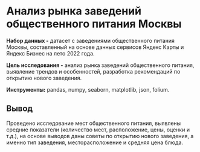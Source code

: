 # Анализ рынка заведений общественного питания Москвы

**Набор данных -**  датасет с заведениями общественного питания Москвы, составленный на основе данных сервисов Яндекс Карты и Яндекс Бизнес на лето 2022 года.

**Цель исследования -**  анализ рынка заведений общественного питания, выявление трендов и особенностей, разработка рекомендаций по открытию нового заведения.

**Инструменты:** pandas, numpy, seaborn, matplotlib, json, folium.

## Вывод

Проведено исследование мест общественного питания, выявлены средние показатели (количество мест, расположение, цены, оценки и т.д.), на основе выводов даны советы по открытию нового заведения, а именно тип заведения, месторасположение и средняя цена блюда.

